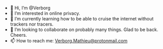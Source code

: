 - 👋 Hi, I’m @Verborg
- 👀 I’m interested in online privacy.  
- 🌱 I’m currently learning how to be able to cruise the internet without trackers nor tracers.
- 💞️ I’m looking to collaborate on probably many things.  Glad to be back.  Cheers.
- 📫 How to reach me: Verborg.Mathieu@protonmail.com

<!---
Verborg/Verborg is a ✨ special ✨ repository because its `README.md` (this file) appears on your GitHub profile.
You can click the Preview link to take a look at your changes.
--->
